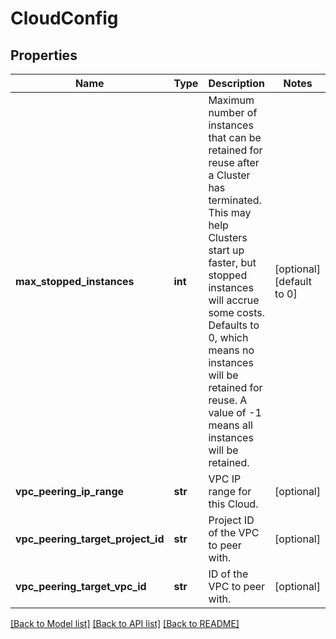 # CloudConfig

## Properties
Name | Type | Description | Notes
------------ | ------------- | ------------- | -------------
**max_stopped_instances** | **int** | Maximum number of instances that can be retained for reuse after a Cluster has terminated. This may help Clusters start up faster, but stopped instances will accrue some costs. Defaults to 0, which means no instances will be retained for reuse. A value of -1 means all instances will be retained. | [optional] [default to 0]
**vpc_peering_ip_range** | **str** | VPC IP range for this Cloud. | [optional] 
**vpc_peering_target_project_id** | **str** | Project ID of the VPC to peer with. | [optional] 
**vpc_peering_target_vpc_id** | **str** | ID of the VPC to peer with. | [optional] 

[[Back to Model list]](../README.md#documentation-for-models) [[Back to API list]](../README.md#documentation-for-api-endpoints) [[Back to README]](../README.md)


